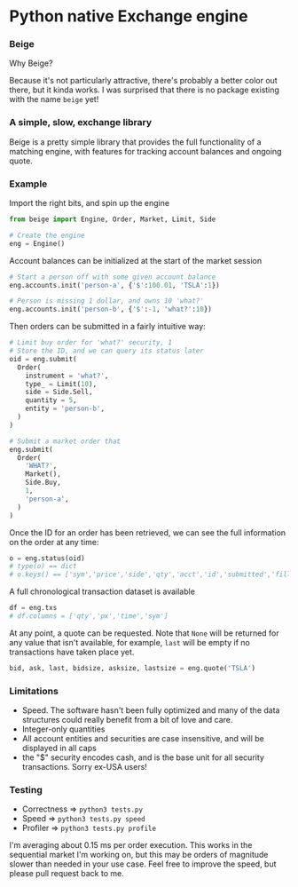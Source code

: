 # Python native Exchange engine

### Beige

Why Beige?

Because it's not particularly attractive,
there's probably a better color out there,
but it kinda works.
I was surprised that there is no package existing with the name ```beige``` yet!


### A simple, slow, exchange library

Beige is a pretty simple library that provides the full functionality of a matching engine, with features for tracking account balances and ongoing quote.

### Example

Import the right bits, and spin up the engine
```python
from beige import Engine, Order, Market, Limit, Side

# Create the engine
eng = Engine()
```

Account balances can be initialized at the start of the market session
```python
# Start a person off with some given account balance
eng.accounts.init('person-a', {'$':100.01, 'TSLA':1})

# Person is missing 1 dollar, and owns 10 'what?'
eng.accounts.init('person-b', {'$':-1, 'what?':10})
```

Then orders can be submitted in a fairly intuitive way:
```python
# Limit buy order for 'what?' security, 1
# Store the ID, and we can query its status later
oid = eng.submit(
  Order(
    instrument = 'what?',
    type_ = Limit(10),
    side = Side.Sell,
    quantity = 5,
    entity = 'person-b',
  )
)

# Submit a market order that
eng.submit(
  Order(
    'WHAT?',
    Market(),
    Side.Buy,
    1,
    'person-a',
  )
)
```
Once the ID for an order has been retrieved, we can see the full information on the order at any time:
```python
o = eng.status(oid)
# type(o) == dict
# o.keys() == ['sym','price','side','qty','acct','id','submitted','filled','averagepx','filledtime','status']
```


A full chronological transaction dataset is available
```python
df = eng.txs
# df.columns = ['qty','px','time','sym']
```

At any point, a quote can be requested.
Note that `None` will be returned for any value that isn't available, for example, `last` will be empty if no transactions have taken place yet.
```python
bid, ask, last, bidsize, asksize, lastsize = eng.quote('TSLA')
```



### Limitations

* Speed. The software hasn't been fully optimized and many of the data structures could really benefit from a bit of love and care.
* Integer-only quantities
* All account entities and securities are case insensitive, and will be displayed in all caps
* the "$" security encodes cash, and is the base unit for all security transactions. Sorry ex-USA users!


### Testing

* Correctness => ```python3 tests.py```
* Speed => ```python3 tests.py speed```
* Profiler => ```python3 tests.py profile```

I'm averaging about 0.15 ms per order execution.
This works in the sequential market I'm working on, but this may be orders of magnitude slower than needed in your use case.
Feel free to improve the speed, but please pull request back to me.
